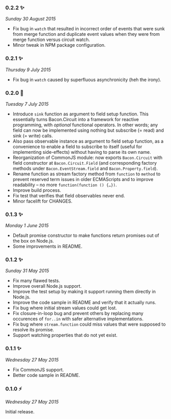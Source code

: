 ### 0.2.2 :sparkles:
_Sunday 30 August 2015_

* Fix bug in `watch` that resulted in incorrect order of events that were sunk from merge function and duplicate event values when they were from merge function versus circuit watch.
* Minor tweak in NPM package configuration.


### 0.2.1 :sparkles:
_Thursday 9 July 2015_

* Fix bug in `watch` caused by superfluous asynchronicity (heh the irony).


### 0.2.0 :dizzy:
_Tuesday 7 July 2015_

* Introduce `sink` function as argument to field setup function. This essentially turns Bacon.Circuit into a framework for reactive programming, with *optional* functional operators. In other words; any field can now be implemented using nothing but subscribe (= read) and sink (= write) calls.
* Also pass observable instance as argument to field setup function, as a convenience to enable a field to subscribe to itself (useful for implementing side-effects) without having to parse its own name.
* Reorganization of CommonJS module: now exports `Bacon.Circuit` with field constructor at `Bacon.Circuit.Field` (and corresponding factory methods under `Bacon.EventStream.field` and `Bacon.Property.field`).
* Rename function as stream factory method from `function` to `method` to prevent reserved term issues in older ECMAScripts and to improve readability – no more `function(function () {…})`.
* Improve build process.
* Fix test that verifies that field observables never end.
* Minor facelift for CHANGES.


### 0.1.3 :sparkles:
_Monday 1 June 2015_

* Default promise constructor to make functions return promises out of the box on Node.js.
* Some improvements in README.


### 0.1.2 :sparkles:
_Sunday 31 May 2015_

* Fix many flawed tests.
* Improve overall Node.js support.
* Improve the test setup by making it support running them directly in Node.js.
* Improve the code sample in README and verify that it actually runs.
* Fix bug where initial stream values could get lost.
* Fix closure-in-loop bug and prevent others by replacing many occurences of `for..in` with safer alternative implementations.
* Fix bug where `stream.function` could miss values that were supposed to resolve its promise.
* Support watching properties that do not yet exist.


### 0.1.1 :sparkles:
_Wednesday 27 May 2015_

* Fix CommonJS support.
* Better code sample in README.


### 0.1.0 :zap:
_Wednesday 27 May 2015_

Initial release.
